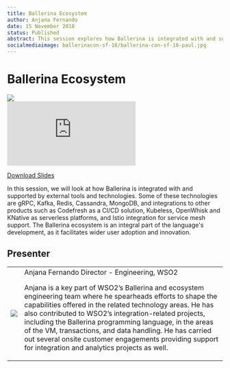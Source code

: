 ```yaml
---
title: Ballerina Ecosystem
author: Anjana Fernando
date: 15 November 2018
status: Published
abstract: This session explores how Ballerina is integrated with and supported by external tools and technologies.
socialmediaimage: ballerinacon-sf-18/ballerina-con-sf-18-paul.jpg
---
```

<script src="/js/ballerina-form.js?03"></script><link rel="stylesheet" href="/css/webinar-page.css"></link><link rel="stylesheet" href="/css/ballerinacon-page.css"></link>

<div class="col-xs-12 col-sm-12 col-md-9 col-lg-9" style="padding:0;">
<h1>Ballerina Ecosystem</h1>
</div>
<div class="col-xs-12 col-sm-12 col-md-3 col-lg-3" style="padding:0;">
<a href="/learn/events/ballerina-day-london-2018/" target="_blank"><img class="cInlineLogo" src="/img/ballerinaday-london-logo.png"/></a>
</div>
<div class="col-xs-12 col-sm-12 col-md-12 col-lg-12 cConVideoContainer">
<div class="embed-responsive embed-responsive-16by9">
<iframe class="embed-responsive-item" src="https://www.youtube.com/embed/Ta6XRWmXwME" frameborder="0" allow="autoplay; encrypted-media" allowfullscreen></iframe>
</div>
</div>

<div class="clearfix"></div>

<a class="cBallerina-io-Home-main-download-button cGuidesDownloadButton cDownloadSlides" target="_blank" href="https://www.slideshare.net/ballerinaslides/ballerina-ecosystem">Download Slides</a>

<div class="clearfix"></div>

In this session, we will look at how Ballerina is integrated with and supported by external tools and technologies. Some of these technologies are gRPC, Kafka, Redis, Cassandra, MongoDB, and integrations to other products such as Codefresh as a CI/CD solution, Kubeless, OpenWhisk and KNative as serverless platforms, and Istio integration for service mesh support. The Ballerina ecosystem is an integral part of the language's development, as it facilitates wider user adoption and innovation.

## Presenter

<table class="cWebinarPresenter">
    <tr>
        <td class="cWebinarPresenterPic"><img src="//wso2.cachefly.net/wso2/sites/all/images/wso2conus18/new/anjana-fernando-wso2conus18.png"/></td>
        <td class="cWebinarPresenterBio">
      <span class="cPresenterName">Anjana Fernando</span>
      <span class="cPresenterTitle">Director - Engineering, WSO2 </span>
       <p>Anjana is a key part of WSO2’s Ballerina and ecosystem engineering team where he spearheads efforts to shape the capabilities offered in the related technology areas. He has also contributed to WSO2’s integration-related projects, including the Ballerina programming language, in the areas of the VM, transactions, and data handling. He has carried out several onsite customer engagements providing support for integration and analytics projects as well.</p></td>
    </tr>

</table>

</div>
</div>
